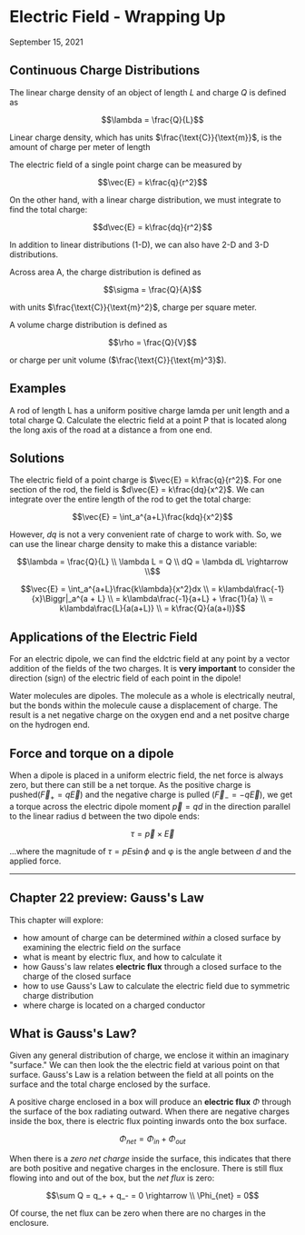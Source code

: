 # Electric Field - Wrapping Up
September 15, 2021

## Continuous Charge Distributions
The linear charge density of an object of length $L$ and charge $Q$ is defined as 

$$\lambda = \frac{Q}{L}$$

Linear charge density, which has units $\frac{\text{C}}{\text{m}}$, is the amount of charge per meter of length

The electric field of a single point charge can be measured by 

$$\vec{E} = k\frac{q}{r^2}$$

On the other hand, with a linear charge distribution, we must integrate to find the total charge: 

$$d\vec{E} = k\frac{dq}{r^2}$$

In addition to linear distributions (1-D), we can also have 2-D and 3-D distributions.

Across area A, the charge distribution is defined as 

$$\sigma = \frac{Q}{A}$$

with units $\frac{\text{C}}{\text{m}^2}$, charge per square meter. 

A volume charge distribution is defined as 

$$\rho = \frac{Q}{V}$$

or charge per unit volume ($\frac{\text{C}}{\text{m}^3}$).

## Examples
A rod of length L has a uniform positive charge lamda per unit length and a total charge Q. Calculate the electric field at a point P that is located along the long axis of the road at a distance a from one end.

## Solutions
The electric field of a point charge is $\vec{E} = k\frac{q}{r^2}$.
For one section of the rod, the field is $d\vec{E} = k\frac{dq}{x^2}$. We can integrate over the entire length of the rod to get the total charge:

$$\vec{E} = \int_a^{a+L}\frac{kdq}{x^2}$$

However, $dq$ is not a very convenient rate of charge to work with. So, we can use the linear charge density to make this a distance variable:

$$\lambda = \frac{Q}{L} \\
\lambda L = Q \\
dQ = \lambda dL \rightarrow \\$$

$$\vec{E} = \int_a^{a+L}\frac{k\lambda}{x^2}dx \\
= k\lambda\frac{-1}{x}\Biggr|_a^{a + L} \\
= k\lambda\frac{-1}{a+L} + \frac{1}{a} \\
= k\lambda\frac{L}{a(a+L)} \\
= k\frac{Q}{a(a+l)}$$

## Applications of the Electric Field
For an electric dipole, we can find the eldctric field at any point by a vector addition of the fields of the two charges. It is **very important** to consider the direction (sign) of the electric field of each point in the dipole!

Water molecules are dipoles. The molecule as a whole is electrically neutral, but the bonds within the molecule cause a displacement of charge. The result is a net negative charge on the oxygen end and a net positve charge on the hydrogen end.

## Force and torque on a dipole

When a dipole is placed in a uniform electric field, the net force is always zero, but there can still be a net torque. As the positive charge is pushed($\vec{F}_+ = q\vec{E}$) and the negative charge is pulled ($\vec{F}_- = -q\vec{E}$), we get a torque across the electric dipole moment $\vec{p} = qd$ in the direction parallel to the linear radius d between the two dipole ends:

$$\tau = \vec{p}\times\vec{E}$$

...where the magnitude of $\tau = pE\sin\phi$ and &phi; is the angle between $d$ and the applied force.

---

## Chapter 22 preview: Gauss's Law

This chapter will explore:
- how amount of charge can be determined *within* a closed surface by examining the electric field *on* the surface
- what is meant by electric flux, and how to calculate it
- how Gauss's law relates **electric flux** through a closed surface to the charge of the closed surface
- how to use Gauss's Law to calculate the electric field due to symmetric charge distribution
- where charge is located on a charged conductor

## What is Gauss's Law?
Given any general distribution of charge, we enclose it within an imaginary "surface." We can then look the the electric field at various point on that surface. Gauss's Law is a relation between the field at all points on the surface and the total charge enclosed by the surface.

A positive charge enclosed in a box will produce an **electric flux** $\Phi$ through the surface of the box radiating outward. When there are negative charges inside the box, there is electric flux pointing inwards onto the box surface.

$$\Phi_{net} = \Phi_{in} + \Phi_{out}$$

When there is a *zero net charge* inside the surface, this indicates that there are both positive and negative charges in the enclosure. There is still flux flowing into and out of the box, but the *net flux* is zero:

$$\sum Q = q_+ + q_- = 0 \rightarrow \\
\Phi_{net} = 0$$

Of course, the net flux can be zero when there are no charges in the enclosure.